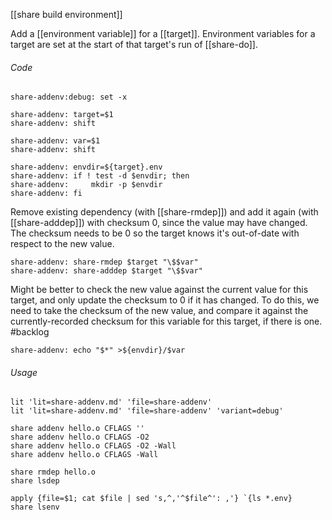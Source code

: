 [[share build environment]]

Add a [[environment variable]] for a [[target]].  Environment variables for a target are set at the start of that target's run of [[share-do]].

###### Code

	share-addenv:debug: set -x

	share-addenv: target=$1
	share-addenv: shift

	share-addenv: var=$1
	share-addenv: shift

	share-addenv: envdir=${target}.env
	share-addenv: if ! test -d $envdir; then
	share-addenv:     mkdir -p $envdir
	share-addenv: fi

Remove existing dependency (with [[share-rmdep]]) and add it again (with [[share-adddep]]) with checksum 0, since the value may have changed.  The checksum needs to be 0 so the target knows it's out-of-date with respect to the new value.

	share-addenv: share-rmdep $target "\$$var"
	share-addenv: share-adddep $target "\$$var"

Might be better to check the new value against the current value for this target, and only update the checksum to 0 if it has changed.  To do this, we need to take the checksum of the new value, and compare it against the currently-recorded checksum for this variable for this target, if there is one.  #backlog  

	share-addenv: echo "$*" >${envdir}/$var

###### Usage

	lit 'lit=share-addenv.md' 'file=share-addenv'
	lit 'lit=share-addenv.md' 'file=share-addenv' 'variant=debug'

	share addenv hello.o CFLAGS ''
	share addenv hello.o CFLAGS -O2
	share addenv hello.o CFLAGS -O2 -Wall
	share addenv hello.o CFLAGS -Wall

	share rmdep hello.o
	share lsdep

	apply {file=$1; cat $file | sed 's,^,'^$file^': ,'} `{ls *.env}
	share lsenv
